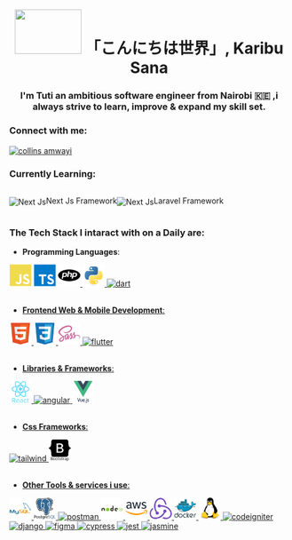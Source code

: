 <h1 align="center"><img src="https://media.tenor.com/6Av_k8DzFDQAAAAM/meli-wave.gif" width="120" height="80"/>  「こんにちは世界」, Karibu Sana </h1>

<h3 align="center"> I'm Tuti an ambitious software engineer from Nairobi 🇰🇪 ,i always strive to learn, improve & expand my skill set. </h3>

<h3 align="left">Connect with me:</h3>
<p align="left">
<a href="https://www.linkedin.com/in/collins-amwayi-578a96226/" target="_blank"><img align="center" src="https://raw.githubusercontent.com/rahuldkjain/github-profile-readme-generator/master/src/images/icons/Social/linked-in-alt.svg" alt="collins amwayi" height="30" width="40" /></a>
</p>

<h3 align="left">Currently Learning:</h3>
<div style="display:flex">  
     <p align="left">
          <img align="center" src="https://www.svgrepo.com/show/354113/nextjs-icon.svg" alt="Next Js" height="50" width="50" />
     </p>
     <p>Next Js Framework</p>
     <p align="left">
          <img align="center" src="https://cdn.worldvectorlogo.com/logos/laravel-2.svg" alt="Next Js" height="50" width="50" />
     </p>
     <p>Laravel Framework</p>
</div>

<h3 align="left">The Tech Stack I intaract with on a Daily are:</h3>

* **Programming Languages**:
<div>
     <img src="https://github.com/devicons/devicon/blob/master/icons/javascript/javascript-plain.svg" width="40" height="40"/> 
  <img src="https://raw.githubusercontent.com/devicons/devicon/master/icons/typescript/typescript-original.svg" alt="typescript" width="40" height="40"/> </a> <a href="https://vuejs.org/" target="_blank" rel="noreferrer"> 
       <img src="https://github.com/devicons/devicon/blob/master/icons/php/php-plain.svg" width="40" height="40"/>
  <img src="https://raw.githubusercontent.com/devicons/devicon/master/icons/python/python-original.svg" alt="python" width="40" height="40"/>
  <img src="https://www.vectorlogo.zone/logos/dartlang/dartlang-icon.svg" alt="dart" width="40" height="40"/> </a> <a href="https://www.djangoproject.com/" target="_blank" rel="noreferrer">

</div> 
<br>

* **Frontend Web  & Mobile Development**: 
<div>
  <img src="https://github.com/devicons/devicon/blob/master/icons/html5/html5-original.svg" width="40" height="40"/> 
     <img src="https://github.com/devicons/devicon/blob/master/icons/css3/css3-original.svg" width="40" height="40"/> 
  <img src="https://raw.githubusercontent.com/devicons/devicon/master/icons/sass/sass-original.svg" alt="sass" width="40" height="40"/>
      <img src="https://www.vectorlogo.zone/logos/flutterio/flutterio-icon.svg" alt="flutter" width="40" height="40"/>

</div>
<br>

* **Libraries & Frameworks**: 
<div>
<img src="https://raw.githubusercontent.com/devicons/devicon/master/icons/react/react-original-wordmark.svg" alt="react" width="40" height="40"/> 
  <img src="https://angular.io/assets/images/logos/angular/angular.svg" alt="angular" width="40" height="40"/>
  <img src="https://raw.githubusercontent.com/devicons/devicon/master/icons/vuejs/vuejs-original-wordmark.svg" alt="vuejs" width="40" height="40"/>
  
</div>
<br>

* **Css Frameworks**: 
<div>
 <img src="https://www.vectorlogo.zone/logos/tailwindcss/tailwindcss-icon.svg" alt="tailwind" width="40" height="40"/> 
  <img src="https://raw.githubusercontent.com/devicons/devicon/master/icons/bootstrap/bootstrap-plain-wordmark.svg" alt="bootstrap" width="40" height="40"/>
</div>
<br>


* **Other Tools & services i use**: 
<div>
 <img src="https://raw.githubusercontent.com/devicons/devicon/master/icons/mysql/mysql-original-wordmark.svg" alt="mysql" width="40" height="40"/>  
  <img src="https://raw.githubusercontent.com/devicons/devicon/master/icons/postgresql/postgresql-original-wordmark.svg" alt="postgresql" width="40" height="40"/> </a> <a href="https://postman.com" target="_blank" rel="noreferrer"> <img src="https://www.vectorlogo.zone/logos/getpostman/getpostman-icon.svg" alt="postman" width="40" height="40"/>
  <img src="https://raw.githubusercontent.com/devicons/devicon/master/icons/nodejs/nodejs-original-wordmark.svg" alt="nodejs" width="40" height="40"/> 
  <img src="https://raw.githubusercontent.com/devicons/devicon/master/icons/amazonwebservices/amazonwebservices-original-wordmark.svg" alt="aws" width="40" height="40"/>
  <img src="https://raw.githubusercontent.com/devicons/devicon/master/icons/redux/redux-original.svg" alt="redux" width="40" height="40"/>
      <img src="https://raw.githubusercontent.com/devicons/devicon/master/icons/docker/docker-original-wordmark.svg" alt="docker" width="40" height="40"/> 
  <img src="https://raw.githubusercontent.com/devicons/devicon/master/icons/linux/linux-original.svg" alt="linux" width="40" height="40"/>
  <img src="https://cdn.worldvectorlogo.com/logos/codeigniter.svg" alt="codeigniter" width="40" height="40"/>
   <img src="https://cdn.worldvectorlogo.com/logos/django.svg" alt="django" width="40" height="40"/>
  <img src="https://www.vectorlogo.zone/logos/figma/figma-icon.svg" alt="figma" width="40" height="40"/>
     <img src="https://raw.githubusercontent.com/simple-icons/simple-icons/6e46ec1fc23b60c8fd0d2f2ff46db82e16dbd75f/icons/cypress.svg" alt="cypress" width="40" height="40"/>
  <img src="https://www.vectorlogo.zone/logos/jestjsio/jestjsio-icon.svg" alt="jest" width="40" height="40"/>
     <img src="https://www.vectorlogo.zone/logos/jasmine/jasmine-icon.svg" alt="jasmine" width="40" height="40"/>
</div>
<br>



